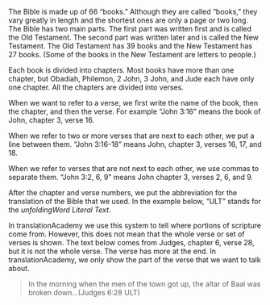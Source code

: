 
The Bible is made up of 66 “books.” Although they are called “books,” they vary greatly in length and the shortest ones are only a page or two long. The Bible has two main parts. The first part was written first and is called the Old Testament. The second part was written later and is called the New Testament. The Old Testament has 39 books and the New Testament has 27 books. (Some of the books in the New Testament are letters to people.)

Each book is divided into chapters. Most books have more than one chapter, but Obadiah, Philemon, 2 John, 3 John, and Jude each have only one chapter. All the chapters are divided into verses.

When we want to refer to a verse, we first write the name of the book, then the chapter, and then the verse. For example “John 3:16” means the book of John, chapter 3, verse 16.

When we refer to two or more verses that are next to each other, we put a line between them. “John 3:16-18” means John, chapter 3, verses 16, 17, and 18.

When we refer to verses that are not next to each other, we use commas to separate them. “John 3:2, 6, 9” means John chapter 3, verses 2, 6, and 9.

After the chapter and verse numbers, we put the abbreviation for the translation of the Bible that we used. In the example below, “ULT” stands for the *unfoldingWord Literal Text*.

In translationAcademy we use this system to tell where portions of scripture come from. However, this does not mean that the whole verse or set of verses is shown. The text below comes from Judges, chapter 6, verse 28, but it is not the whole verse. The verse has more at the end. In translationAcademy, we only show the part of the verse that we want to talk about.
>In the morning when the men of the town got up, the altar of Baal was broken down…(Judges 6:28 ULT)